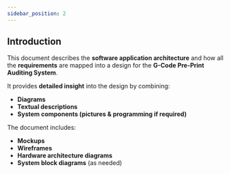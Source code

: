 ```yaml
---
sidebar_position: 2
---
```


## **Introduction**

This document describes the **software application architecture** and how all the **requirements** are mapped into a design for the **G-Code Pre-Print Auditing System**.

It provides **detailed insight** into the design by combining:
- **Diagrams**
- **Textual descriptions**
- **System components (pictures & programming if required)**

The document includes:
- **Mockups**
- **Wireframes**
- **Hardware architecture diagrams**
- **System block diagrams** (as needed)
